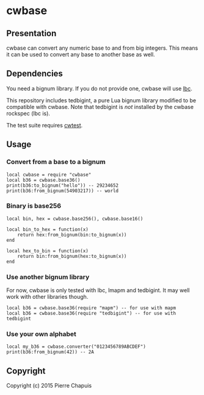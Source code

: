 # cwbase

## Presentation

cwbase can convert any numeric base to and from big integers. This means
it can be used to convert any base to another base as well.

## Dependencies

You need a bignum library. If you do not provide one, cwbase will use
[lbc](http://webserver2.tecgraf.puc-rio.br/~lhf/ftp/lua/#lbc).

This repository includes tedbigint, a pure Lua bignum library modified
to be compatible with cwbase. Note that tedbigint is *not* installed
by the cwbase rockspec (lbc is).

The test suite requires [cwtest](https://github.com/catwell/cwtest).

## Usage

### Convert from a base to a bignum

    local cwbase = require "cwbase"
    local b36 = cwbase.base36()
    print(b36:to_bignum("hello")) -- 29234652
    print(b36:from_bignum(54903217)) -- world

### Binary is base256

    local bin, hex = cwbase.base256(), cwbase.base16()

    local bin_to_hex = function(x)
        return hex:from_bignum(bin:to_bignum(x))
    end

    local hex_to_bin = function(x)
        return bin:from_bignum(hex:to_bignum(x))
    end

### Use another bignum library

For now, cwbase is only tested with lbc, lmapm and tedbigint.
It may well work with other libraries though.

    local b36 = cwbase.base36(require "mapm") -- for use with mapm
    local b36 = cwbase.base36(require "tedbigint") -- for use with tedbigint

### Use your own alphabet

    local my_b36 = cwbase.converter("0123456789ABCDEF")
    print(b36:from_bignum(42)) -- 2A

## Copyright

Copyright (c) 2015 Pierre Chapuis
